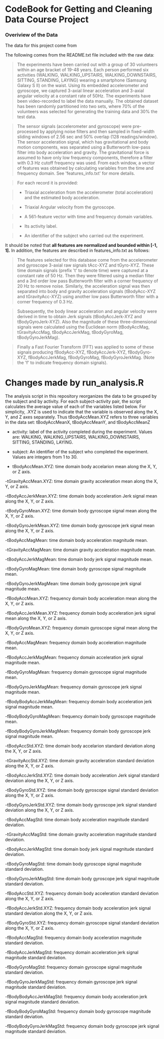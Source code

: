 # CodeBook for Getting and Cleaning Data Course Project

### Overiview of the Data
The data for this project come from 

The following comes from the README.txt file included with the raw data:

>The experiments have been carried out with a group of 30 volunteers within an age bracket of 19-48 years. Each person performed six activities (WALKING, WALKING_UPSTAIRS, WALKING_DOWNSTAIRS, SITTING, STANDING, LAYING) wearing a smartphone (Samsung Galaxy S II) on the waist. Using its embedded accelerometer and gyroscope, we captured 3-axial linear acceleration and 3-axial angular velocity at a constant rate of 50Hz. The experiments have been video-recorded to label the data manually. The obtained dataset has been randomly partitioned into two sets, where 70% of the volunteers was selected for generating the training data and 30% the test data. 

>The sensor signals (accelerometer and gyroscope) were pre-processed by applying noise filters and then sampled in fixed-width sliding windows of 2.56 sec and 50% overlap (128 readings/window). The sensor acceleration signal, which has gravitational and body motion components, was separated using a Butterworth low-pass filter into body acceleration and gravity. The gravitational force is assumed to have only low frequency components, therefore a filter with 0.3 Hz cutoff frequency was used. From each window, a vector of features was obtained by calculating variables from the time and frequency domain. See 'features_info.txt' for more details. 

>For each record it is provided:

>- Triaxial acceleration from the accelerometer (total acceleration) and the estimated body acceleration.

>- Triaxial Angular velocity from the gyroscope. 

>- A 561-feature vector with time and frequency domain variables. 

>- Its activity label. 

>- An identifier of the subject who carried out the experiment.

It should be noted that <b>all features are normalized and bounded within [-1, 1].</b> In addition, the features are described in features_info.txt as follows:

>The features selected for this database come from the accelerometer and gyroscope 3-axial raw signals tAcc-XYZ and tGyro-XYZ. These time domain signals (prefix 't' to denote time) were captured at a constant rate of 50 Hz. Then they were filtered using a median filter and a 3rd order low pass Butterworth filter with a corner frequency of 20 Hz to remove noise. Similarly, the acceleration signal was then separated into body and gravity acceleration signals (tBodyAcc-XYZ and tGravityAcc-XYZ) using another low pass Butterworth filter with a corner frequency of 0.3 Hz. 

>Subsequently, the body linear acceleration and angular velocity were derived in time to obtain Jerk signals (tBodyAccJerk-XYZ and tBodyGyroJerk-XYZ). Also the magnitude of these three-dimensional signals were calculated using the Euclidean norm (tBodyAccMag, tGravityAccMag, tBodyAccJerkMag, tBodyGyroMag, tBodyGyroJerkMag). 

>Finally a Fast Fourier Transform (FFT) was applied to some of these signals producing fBodyAcc-XYZ, fBodyAccJerk-XYZ, fBodyGyro-XYZ, fBodyAccJerkMag, fBodyGyroMag, fBodyGyroJerkMag. (Note the 'f' to indicate frequency domain signals). 

# Changes made by run_analysis.R
The analysis script in this repository reorganizes the data to be grouped by the subject 
and by activity. For each subject-activity pair, the script calculates the average value of
each of the variables listed below. For simplicity, .XYZ is used to indicate that the variable is observed along the X, Y, and Z axes separately. Thus tBodyAccMean.XYZ refers to three variables in the data set: tBodyAccMeanX, tBodyAccMeanY, and tBodyAccMeanZ

- activity: label of the activity completed during the experiment. Values are:
	WALKING, WALKING_UPSTAIRS, WALKING_DOWNSTAIRS, SITTING, STANDING, LAYING.

- subject: An identifier of the subject who completed the experiment. Values are integers from 1 to 30.

- tBodyAccMean.XYZ: time domain body accelarion mean along the X, Y, or Z axis.

-tGravityAccMean.XYZ: time domain gravity acceleration mean along the X, Y, or Z axis.

-tBodyAccJerkMean.XYZ: time domain body acceleration Jerk signal mean along the X, Y, or Z axis. 

-tBodyGyroMean.XYZ: time domain body gyroscope signal mean along the X, Y, or Z axis.

-tBodyGyroJerkMean.XYZ: time domain body gyroscope jerk signal mean along the X, Y, or Z axis.

-tBodyAccMagMean: time domain body acceleration magnitude mean.

-tGravityAccMagMean: time domain gravity acceleration magnitude mean.

-tBodyAccJerkMagMean: time domain body jerk signal magnitude mean.

-tBodyGyroMagMean: time domain body gyroscope signal magnitude mean.

-tBodyGyroJerkMagMean: time domain body gyroscope jerk signal magnitude mean.

-fBodyAccMean.XYZ: frequency domain body acceleration mean along the X, Y, or Z axis.

-fBodyAccJerkMean.XYZ: frequency domain body acceleration jerk signal mean along the X, Y, or Z axis.

-fBodyGyroMean.XYZ: frequency domain gyroscope signal mean along the X, Y, or Z axis.

-fBodyAccMagMean: frequency domain body acceleration magnitude mean.

-fBodyAccJerkMagMean: frequency domain acceleration jerk signal magnitude mean.

-fBodyGyroMagMean: frequency domain gyroscope signal magnitude mean.

-fBodyGyroJerkMagMean: frequency domain gyroscope jerk signal magnitude mean.

-fBodyBodyAccJerkMagMean: frequency domain body acceleration jerk signal magnitude mean.

-fBodyBodyGyroMagMean: frequency domain body gyroscope magnitude mean.

-fBodyBodyGyroJerkMagMean: frequency domain body gyroscope jerk signal magnitude mean.

-tBodyAccStd.XYZ: time domain body accelarion standard deviation along the X, Y, or Z axis.

-tGravityAccStd.XYZ: time domain gravity acceleration standard deviation along the X, Y, or Z axis.

-tBodyAccJerkStd.XYZ: time domain body acceleration Jerk signal standard deviation along the X, Y, or Z axis. 

-tBodyGyroStd.XYZ: time domain body gyroscope signal standard deviation along the X, Y, or Z axis.

-tBodyGyroJerkStd.XYZ: time domain body gyroscope jerk signal standard deviation along the X, Y, or Z axis.

-tBodyAccMagStd: time domain body acceleration magnitude standard deviation.

-tGravityAccMagStd: time domain gravity acceleration magnitude standard deviation.

-tBodyAccJerkMagStd: time domain body jerk signal magnitude standard deviation.

-tBodyGyroMagStd: time domain body gyroscope signal magnitude standard deviation.

-tBodyGyroJerkMagStd: time domain body gyroscope jerk signal magnitude standard deviation.

-fBodyAccStd.XYZ: frequency domain body acceleration standard deviation along the X, Y, or Z axis.

-fBodyAccJerkStd.XYZ: frequency domain body acceleration jerk signal standard deviation along the X, Y, or Z axis.

-fBodyGyroStd.XYZ: frequency domain gyroscope signal standard deviation along the X, Y, or Z axis.

-fBodyAccMagStd: frequency domain body acceleration magnitude standard deviation.

-fBodyAccJerkMagStd: frequency domain acceleration jerk signal magnitude standard deviation.

-fBodyGyroMagStd: frequency domain gyroscope signal magnitude standard deviation.

-fBodyGyroJerkMagStd: frequency domain gyroscope jerk signal magnitude standard deviation.

-fBodyBodyAccJerkMagStd: frequency domain body acceleration jerk signal magnitude standard deviation.

-fBodyBodyGyroMagStd: frequency domain body gyroscope magnitude standard deviation.

-fBodyBodyGyroJerkMagStd: frequency domain body gyroscope jerk signal magnitude standard deviation.